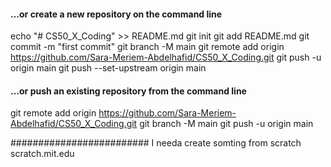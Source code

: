 #### …or create a new repository on the command line
echo "# CS50_X_Coding" >> README.md
git init
git add README.md
git commit -m "first commit"
git branch -M main
git remote add origin https://github.com/Sara-Meriem-Abdelhafid/CS50_X_Coding.git
git push -u origin main
git push --set-upstream origin main

#### …or push an existing repository from the command line
git remote add origin https://github.com/Sara-Meriem-Abdelhafid/CS50_X_Coding.git
git branch -M main
git push -u origin main


#########################
I needa create somting from scratch
scratch.mit.edu